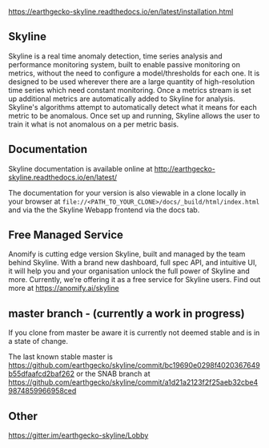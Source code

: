https://earthgecko-skyline.readthedocs.io/en/latest/installation.html


## Skyline

Skyline is a real time anomaly detection, time series analysis and performance
monitoring system, built to enable passive monitoring on metrics, without the
need to configure a model/thresholds for each one.  It is designed to be used
wherever there are a large quantity of high-resolution time series which need
constant monitoring. Once a metrics stream is set up additional metrics are
automatically added to Skyline for analysis. Skyline's algorithms attempt to
automatically detect what it means for each metric to be anomalous.  Once set up
and running, Skyline allows the user to train it what is not anomalous on a per
metric basis.

## Documentation

Skyline documentation is available online at http://earthgecko-skyline.readthedocs.io/en/latest/

The documentation for your version is also viewable in a clone locally in your
browser at `file://<PATH_TO_YOUR_CLONE>/docs/_build/html/index.html` and via the
the Skyline Webapp frontend via the docs tab.

## Free Managed Service

Anomify is cutting edge version Skyline, built and managed by the team behind
Skyline.  With a brand new dashboard, full spec API, and intuitive UI, it will
help you and your organisation unlock the full power of Skyline and more.
Currently, we’re offering it as a free service for Skyline users.
Find out more at https://anomify.ai/skyline

## master branch - (currently a work in progress)

If you clone from master be aware it is currently not deemed stable and is in a
state of change.

The last known stable master is https://github.com/earthgecko/skyline/commit/bc19690e0298f4020367649b55dfaafcd2baf262
or the SNAB branch at https://github.com/earthgecko/skyline/commit/a1d21a2123f2f25aeb32cbe49874859966958ced

## Other

https://gitter.im/earthgecko-skyline/Lobby
